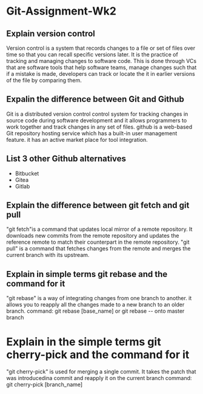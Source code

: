 # Git-Assignment-Wk2

## Explain version control
Version control is a system that records changes to a file or set of files over time so that you can recall specific versions later. It is the practice of tracking and managing changes to software code. This is done through VCs that are software tools that help software teams, manage changes such that if a mistake is made, developers can track or locate the it in earlier versions of the file by  comparing them.

## Expalin the difference between Git and Github
Git is a distributed version control control system for tracking changes in source code during software development and it allows programmers to work together and track changes in any set of files. github is a web-based Git repository hosting service which has a built-in user management feature. it has an active market place for tool integration.

## List 3 other Github alternatives
- Bitbucket
- Gitea
- Gitlab

## Explain the difference between git fetch and git pull
"git fetch"is a command that updates local mirror of a remote repository. It downloads new commits from the remote repository and updates the reference remote to match their counterpart in the remote repository. "git pull" is a command that fetches changes from the remote and merges the current branch with its upstream.

## Explain in simple terms git rebase and the command for it
"git rebase" is a way of integrating changes from one branch to another. it allows you to reapply all the changes made to a new branch to an older branch.
command: git rebase [base_name] or git rebase -- onto master branch

# Explain in the simple terms git cherry-pick and the command for it
"git cherry-pick" is used for merging  a single commit. It takes the patch that was introducedina commit and reapply it on the current branch
command: git cherry-pick [branch_name]